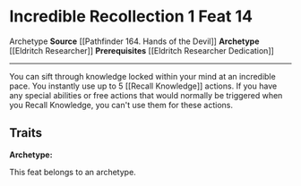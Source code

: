 ﻿---
actions: '[one-action]'
cost: null
element: null
feat: Incredible Recollection
frequency: null
heighten_level: null
id: '2668'
level: '14'
name: Incredible Recollection
prerequisite: '[[DATABASE/feat/Eldritch Researcher Dedication|Eldritch Researcher
  Dedication]]'
rarity: Common
requirement: null
school: null
source: '[[DATABASE/source/Pathfinder 164. Hands of the Devil|Pathfinder #164: Hands
  of the Devil]]'
subcategory: null
trait:
- '[[DATABASE/trait/Archetype|Archetype]]'
trigger: null
type: Feat

---
# Incredible Recollection <span class="action-icon">1</span> <span class="item-type">Feat 14</span>

<span class="item-trait">Archetype</span>
**Source** [[Pathfinder 164. Hands of the Devil]]
**Archetype** [[Eldritch Researcher]]
**Prerequisites** [[Eldritch Researcher Dedication]]

---
You can sift through knowledge locked within your mind at an incredible pace. You instantly use up to 5 [[Recall Knowledge]] actions. If you have any special abilities or free actions that would normally be triggered when you Recall Knowledge, you can't use them for these actions.

## Traits

**Archetype:**

This feat belongs to an archetype.